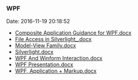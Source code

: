 <!--
title: WPF
date: 2016-11-19 20:18:52
tags:
- WPF
- .NET
-->
### WPF
Date: 2016-11-19 20:18:52

* [Composite Application Guidance for WPF.docx](https://github.com/zhuzhigao/PersonalMaterials/raw/master/WPF/Composite%20Application%20Guidance%20for%20WPF.docx)
* [File Access in Silverlight_.docx](https://github.com/zhuzhigao/PersonalMaterials/raw/master/WPF/File%20Access%20in%20Silverlight_.docx)
* [Model-View Family.docx](https://github.com/zhuzhigao/PersonalMaterials/raw/master/WPF/Model-View%20Family.docx)
* [Silverlight.docx](https://github.com/zhuzhigao/PersonalMaterials/raw/master/WPF/Silverlight.docx)
* [WPF And Winform Interaction.docx](https://github.com/zhuzhigao/PersonalMaterials/raw/master/WPF/WPF%20And%20Winform%20Interaction.docx)
* [WPF Presentation.docx](https://github.com/zhuzhigao/PersonalMaterials/raw/master/WPF/WPF%20Presentation.docx)
* [WPF, Application + Markup.docx](https://github.com/zhuzhigao/PersonalMaterials/raw/master/WPF/WPF,%20Application%20+%20Markup.docx)
<!-- more -->

